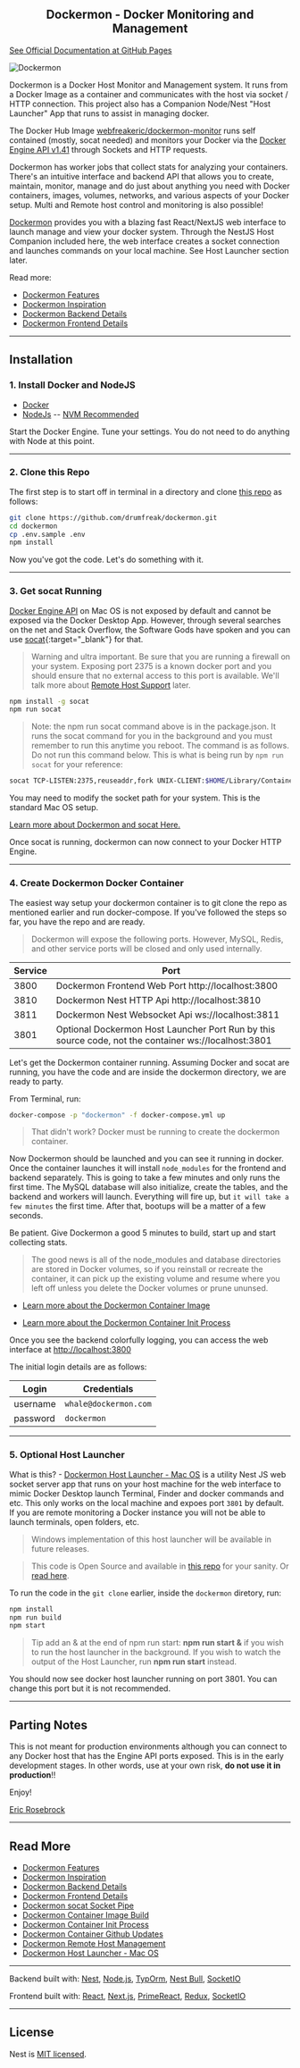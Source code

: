 
<h2 align="center">
 Dockermon - Docker Monitoring and Management
</h2>

[See Official Documentation at GitHub Pages](https://drumfreak.github.io/dockermon)


![Dockermon](https://drumfreak.github.io/dockermon/images/dockermon-preview.png?raw=true)

Dockermon is a Docker Host Monitor and Management system. It runs from a Docker Image as a container and communicates with the host via socket / HTTP connection. This project also has a Companion Node/Nest "Host Launcher" App that runs to assist in managing docker. 

The Docker Hub Image [webfreakeric/dockermon-monitor](https://hub.docker.com/r/webfreakeric/dockermon-monitor) runs self contained (mostly, socat needed) and monitors your Docker via the [Docker Engine API v1.41](https://docs.docker.com/engine/api/v1.41) through Sockets and HTTP requests.

Dockermon has worker jobs that collect stats for analyzing your containers. There's an intuitive interface and backend API that allows you to create, maintain, monitor, manage and do just about anything you need with Docker containers, images, volumes, networks, and various aspects of your Docker setup. Multi and Remote host control and monitoring is also possible!

[Dockermon](https://drumfreak.github.io/dockermon) provides you with a blazing fast React/NextJS web interface to launch manage and view your docker system. Through the NestJS Host Companion included here, the web interface creates a socket connection and launches commands on your local machine. See Host Launcher section later.

Read more:

- [Dockermon Features](https://drumfreak.github.io/dockermon/dockermon-features)
- [Dockermon Inspiration](https://drumfreak.github.io/dockermon/dockermon-inspiration)
- [Dockermon Backend Details](https://drumfreak.github.io/dockermon/dockermon-backend)
- [Dockermon Frontend Details](https://drumfreak.github.io/dockermon/dockermon-frontend)

<hr />

## Installation

### 1. Install Docker and NodeJS

- [Docker](https://docker.com)
- [NodeJs](https://nodejs.org) -- [NVM Recommended](https://github.com/nvm-sh/nvm)

Start the Docker Engine. Tune your settings. You do not need to do anything with Node at this point.

<hr />

### 2. Clone this Repo
The first step is to start off in terminal in a directory and clone [this repo](https://github.com/drumfreak/dockermon) as follows:

``` bash
git clone https://github.com/drumfreak/dockermon.git
cd dockermon
cp .env.sample .env
npm install
```
Now you've got the code. Let's do something with it.

<hr />

### 3. Get socat Running

[Docker Engine API](https://docs.docker.com/engine/api/v1.41) on Mac OS is not exposed by default and cannot be exposed via the Docker Desktop App. However, through several searches on the net and Stack Overflow, the Software Gods have spoken and you can use [socat](https://www.npmjs.com/package/socat){:target="_blank"} for that.


> Warning and ultra important. Be sure that you are running a firewall on your system. Exposing port 2375 is a known docker port and you should ensure that no external access to this port is available.  We'll talk more about [Remote Host Support](https://drumfreak.github.io/dockermon/dockermon-remote-hosts) later.


``` bash
npm install -g socat
npm run socat
```

> Note: the npm run socat command above is in the package.json. It runs the socat command for you in the background and you must remember to run this anytime you reboot. The command is as follows. Do not run this command below. This is what is being run by `npm run socat` for your reference:

``` bash
socat TCP-LISTEN:2375,reuseaddr,fork UNIX-CLIENT:$HOME/Library/Containers/com.docker.docker/Data/docker.raw.sock
```

You may need to modify the socket path for your system. This is the standard Mac OS setup.

[Learn more about Dockermon and socat Here.](https://drumfreak.github.io/dockermon/dockermon-socat)

Once socat is running, dockermon can now connect to your Docker HTTP Engine.

<hr />

### 4. Create Dockermon Docker Container

The easiest way setup your dockermon container is to git clone the repo as mentioned earlier and run docker-compose. If you've followed the steps so far, you have the repo and are ready.

> Dockermon will expose the following ports. However, MySQL, Redis, and other service ports will be closed and only used internally.

| Service      |  Port |
| ----------- | ----------- |
| 3800      | Dockermon Frontend Web Port http://localhost:3800 |
| 3810      | Dockermon Nest HTTP Api http://localhost:3810 |
| 3811      | Dockermon Nest Websocket Api ws://localhost:3811 |
| 3801   | Optional Dockermon Host Launcher Port Run by this source code, not the container ws://localhost:3801  |


Let's get the Dockermon container running. Assuming Docker and socat are running, you have the code and are inside the dockermon directory, we are ready to party.

 From Terminal, run:

``` bash
docker-compose -p "dockermon" -f docker-compose.yml up
```

> That didn't work? Docker must be running to create the dockermon container.

Now Dockermon should be launched and you can see it running in docker. Once the container launches it will install `node_modules` for the frontend and backend separately. This is going to take a few minutes and only runs the first time. The MySQL database will also initialize, create the tables, and the backend and workers will launch. Everything will fire up, but `it will take a few minutes` the first time. After that, bootups will be a matter of a few seconds. 

Be patient. Give Dockermon a good 5 minutes to build, start up and start collecting stats.  

> The good news is all of the node_modules and database directories are stored in Docker volumes, so if you reinstall or recreate the container, it can pick up the existing volume and resume where you left off unless you delete the Docker volumes or prune ununsed.

- [Learn more about the Dockermon Container Image](https://drumfreak.github.io/dockermon/dockermon-container-build)

- [Learn more about the Dockermon Container Init Process](https://drumfreak.github.io/dockermon/dockermon-init)

Once you see the backend colorfully logging, you can access the web interface at [http://localhost:3800](http://localohst:3800)

The initial login details are as follows:

| Login      |  Credentials  |
| ----------- | ----------- |
| username      | `whale@dockermon.com` |
| password   | `dockermon` |

<hr />

### 5. Optional Host Launcher

What is this? - [Dockermon Host Launcher - Mac OS](https://drumfreak.github.io/dockermon/dockermon-host-launcher) is a utility Nest JS web socket server app that runs on your host machine for the web interface to mimic Docker Desktop launch Terminal, Finder and docker commands and etc. This only works on the local machine and expoes port `3801` by default. If you are remote monitoring a Docker instance you will not be able to launch terminals, open folders, etc. 

> Windows implementation of this host launcher will be available in future releases.

> This code is Open Source and available in [this repo](https://github.com/drumfreak/dockermon) for your sanity. Or [read here](https://drumfreak.github.io/dockermon/dockermon-host-launcher).

To run the code in the `git clone` earlier, inside the `dockermon` diretory, run:

``` bash
npm install
npm run build
npm start
```

> Tip add an &amp; at the end of npm run start: <b>npm run start &amp;</b> if you wish to run the host launcher in the background. If you wish to watch the output of the Host Launcher, run <b>npm run start</b> instead.

You should now see docker host launcher running on port 3801. You can change this port but it is not recommended.

<hr />

## Parting Notes

This is not meant for production environments although you can connect to any Docker host that has the Engine API ports exposed. This is in the early development stages. In other words, use at your own risk, <b>do not use it in production</b>!!

Enjoy!

[Eric Rosebrock](https://github.com/drumfreak)


<hr />

## Read More

- [Dockermon Features](https://drumfreak.github.io/dockermon/dockermon-features)
- [Dockermon Inspiration](https://drumfreak.github.io/dockermon/dockermon-inspiration)
- [Dockermon Backend Details](https://drumfreak.github.io/dockermon/dockermon-backend)
- [Dockermon Frontend Details](https://drumfreak.github.io/dockermon/dockermon-frontend)
- [Dockermon socat Socket Pipe](https://drumfreak.github.io/dockermon/dockermon-socat)
- [Dockermon Container Image Build](https://drumfreak.github.io/dockermon/dockermon-container-build)
- [Dockermon Container Init Process](https://drumfreak.github.io/dockermon/dockermon-init)
- [Dockermon Container Github Updates](https://drumfreak.github.io/dockermon/dockermon-remote-updates)
- [Dockermon Remote Host Management](https://drumfreak.github.io/dockermon/dockermon-remote-hosts)
- [Dockermon Host Launcher - Mac OS](https://drumfreak.github.io/dockermon/dockermon-host-launcher)

<hr />

Backend built with:
[Nest](https://github.com/nestjs/nest), [Node.js](https://nodejs.org), [TypOrm](https://typorm.io), [Nest Bull](https://github.com/nestjs/bull), [SocketIO](https://socket.io)

Frontend built with:
[React](https://reactjs.org), [Next.js](https://nextjs.org), [PrimeReact](https://www.primefaces.org/primereact), [Redux](https://redux.js.org/), [SocketIO](https://socket.io)

<hr />


## License

Nest is [MIT licensed](LICENSE).
